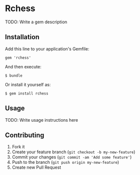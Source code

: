 # Rchess

TODO: Write a gem description

## Installation

Add this line to your application's Gemfile:

    gem 'rchess'

And then execute:

    $ bundle

Or install it yourself as:

    $ gem install rchess

## Usage

TODO: Write usage instructions here

## Contributing

1. Fork it
2. Create your feature branch (`git checkout -b my-new-feature`)
3. Commit your changes (`git commit -am 'Add some feature'`)
4. Push to the branch (`git push origin my-new-feature`)
5. Create new Pull Request
